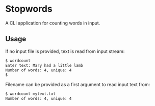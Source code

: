 # Stopwords

A CLI application for counting words in input.

## Usage

If no input file is provided, text is read from input stream:
```bash
$ wordcount
Enter text: Mary had a little lamb
Number of words: 4, unique: 4
$
```

Filename can be provided as a first argument to read input text from:
```bash
$ wordcount mytext.txt
Number of words: 4, unique: 4
```